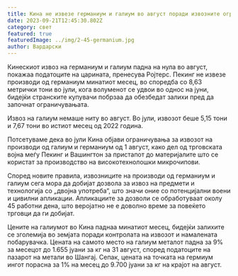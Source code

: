 ```yaml
---
title: Кина не извезе германиум и галиум во август поради извозните ограничувања
date: 2023-09-21T12:45:30.802Z
category: свет
featured: true
featuredImage: ../img/2-45-germanium.jpg
author: Вардарски
---
```

Кинескиот извоз на германиум и галиум падна на нула во август, покажаа податоците на царината, пренесува Ројтерс. Пекинг не извезе производи од германиум минатиот месец, во споредба со 8,63 метрички тони во јули, кога волуменот се удвои во однос на јуни, бидејќи странските купувачи побрзаа да обезбедат залихи пред да започнат ограничувањата.

Извоз на галиум немаше ниту во август. Во јули, извозот беше 5,15 тони и 7,67 тони во истиот месец од 2022 година.

Потсетуваме дека во јули Кина објави ограничувања за извозот на производи од галиум и германиум од 1 август, како дел од трговската војна меѓу Пекинг и Вашингтон за пристапот до материјалите што се користат за производство на високотехнолошки микрочипови.

Според новите правила, извозниците на производи од германиум и галиум сега мора да добијат дозвола за извоз на предмети и технологија со „двојна употреба“, што значи оние со потенцијални воени и цивилни апликации. Апликациите за дозволи се обработуваат околу 45 работни дена, што веројатно не е доволно време за повеќето трговци да ги добијат.

Цените на галиумот во Кина паднаа минатиот месец, бидејќи залихите се зголемија во земјата поради контролата на извозот и намалената побарувачка. Цената на самото место на галиум металот падна за 9% за месецот до 1.655 јуани за кг на 31 август, според податоците на пазарот на метали во Шангај. Сепак, цената на точката на гермиум ингот порасна за 1% на месец до 9.700 јуани за кг на крајот на август.